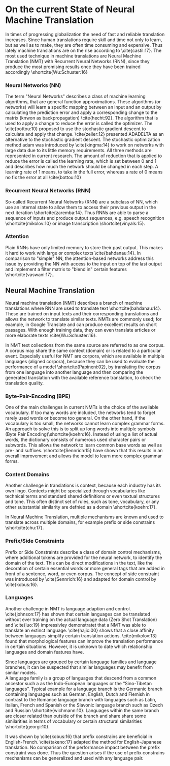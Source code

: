 # On the current State of Neural Machine Translation
In times of progressing globalization the need of fast and reliable translation increases.
Since human translations require skill and time not only to learn, but as well as to make, they are often time consuming and expensive.
Thus lately machine translations are on the rise according to \cite{castil:17}.
The most used technique in machine translations are Neural Machine Translation (NMT) with Recurrent Neural Networks (RNN), since they produce the most promising results once they have been trained accordingly \shortcite{Wu:Schuster:16}

### Neural Networks (NN)
The term "Neural Networks" describes a class of machine learning algorithms, that are general function approximations.
These algorithms (or networks) will learn a specific mapping between an input and an output by calculating the prediction error and apply a corresponding change to the matrix (knwon as backpropagation) \cite{hecht:92}. 
The algorithm that is used to apply a change to reduce the error is called the optimizer.
The \cite{bottou:10} proposed to use the stochastic gradient descent to calculate and apply that change.
\cite{zeiler:12} presented ADADELTA as an alternative to the stochastic gradient descent.
The stochastic optimization method adam was introduced by \cite{kingma:14} to work on networks with large data due to its little memory requirements.
All three methods are represented in current research.
The amount of reduction that is applied to reduce the error is called the learning rate, which is set between 0 and 1 and describes how much the network should be changed in each step.
A learning rate of 1 means, to take in the full error, whereas a rate of 0 means no fix the error at all \cite{bottou:10}

###  Recurrent Neural Networks (RNN)
So-called Recurrent Neural Networks (RNN) are a subclass of NN, which use an internal state to allow them to access their previous output in the next iteration \shortcite{zaremba:14}. Thus RNNs are able to parse a sequence of inputs and produce output sequences, e.g. speech recognition \shortcite{mikolov:10} or image transcription \shortcite{vinyals:15}.

### Attention
Plain RNNs have only limited memory to store their past output. This makes it hard to work with large or complex texts \cite{bahdanau:14}.
In comparison to "simple" NN, the attention-based networks address this issue by providing the NN with access to the input on top of the last output and implement a filter matrix to "blend in" certain features \shortcite{vaswani:17}..

## Neural Machine Translation
Neural machine translation (NMT) describes a branch of machine translations where RNN are used to translate text \shortcite{bahdanau:14}.
These are trained on input texts and their corresponding translations and allows the network to translate similar texts.
NMTs are commonly used; for example, in Google Translate and can produce excellent results on short passages.
With enough training data, they can even translate articles or more elaborate texts \cite{Wu:Schuster:16}.

In NMT text collections from the same source are referred to as one corpus.
A corpus may share the same context (domain) or is related to a particular event.
Especially useful for NMT are corpora, which are available in multiple languages (aligned corpora), because they can be used to evaluate the performance of a model \shortcite{Papineni:02},  by translating the corpus from one language into another language and then comparing the generated translation with the available reference translation, to check the translation quality.


### Byte-Pair-Encoding (BPE)
One of the main challenges in current NMTs is the choice of the available vocabulary.
If too many words are included, the networks tend to forget rarely used words or become too general.
On the other hand, if the vocabulary is too small, the networks cannot learn complex grammar forms.
An approach to solve this is to split up long words into multiple symbols (Byte Pair Encoding)\shortcite{koehn:16}.
Instead of using a list of actual words, the dictionary consists of numerous used character pairs or subwords.
This allows the network to learn common base words as well as pre- and suffixes.
\shortcite{Sennrich:15} have shown that this results in an overall improvement and allows the model to learn more complex grammar forms.


### Content Domains
Another challenge in translations is context, because each industry has its own lingo.
Contexts might be specialized through vocabularies like technical terms and standard shared definitions or even textual structures and tone.
This often distinct set of rules, such as tone, vocabulary, or any other substantial similarity are defnied as a domain \shortcite{koehn:17}.

In Neural Machine Translation, multiple mechanisms are known and used to translate across multiple domains, for example prefix or side constrains \shortcite{chu:17}.

### Prefix/Side Constraints
Prefix or Side Constraints describe a class of domain control mechanisms, where additional tokens are provided for the neural network, to identify the domain of the text.
This can be direct modifications in the text, like the decoration of certain essential words or more general tags that are added in front of a sentence, word, or even corpus.
The concept of side constraint was introduced by \cite{Sennrich:16} and adapted for domain control by \cite{kobus:16}.

### Languages
Another challenge in NMT is language adaption and control.
\cite{johnson:17} has shown that certain languages can be translated without ever training on the actual language data (Zero Shot Translation) and \cite{luo:19} impressivley demonstratet that a NMT was able to translate an extinct language.
\cite{hajic:00} shows that a close affinity between languages simplify certain translation actions.
\cite{mikolov:13} found that morphological features can improve the translation performance in certain situations.
However, it is unknown to date which relationship languages and domain features have.

Since languages are grouped by certain language families and language branches, it can be suspected that similar languages may benefit from similar models.  
A language family is a group of languages that descend from a common ancestor such a as the Indo-European languages or the “Sino-Tibetan languages”.
Typical example for a language branch is the Germanic branch containing languages such as German, English, Dutch and Flemish in contrast to the Romance language branch with languages such as Latin, Italian, French and Spanish or the Slavonic language branch such as  Czech and Russian \shortcite{wichmann:10}. Languages within the same branch are closer related than outside of the branch and share share some similarities in terms of vocabulary or certain structural similarities \shortcite{georgi:10}.

It was shown by \cite{kobus:16} that prefix constrains are beneficial in English-French.
\cite{takeno:17} adapted the method for English-Japanese translation.
No comparison of the performance impact between the prefix constraint was done.
Thus the question arises if the use of prefix constrains mechanisms can be generalized and used with any language pair.




